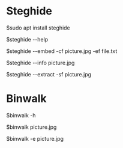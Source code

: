 # Steghide

$sudo apt install steghide

$steghide --help

$steghide --embed -cf picture.jpg -ef file.txt

$steghide --info picture.jpg

$steghide --extract -sf picture.jpg

# Binwalk

$binwalk -h

$binwalk picture.jpg

$binwalk -e picture.jpg

